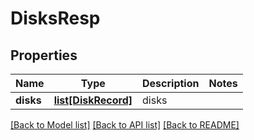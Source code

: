 # DisksResp

## Properties
Name | Type | Description | Notes
------------ | ------------- | ------------- | -------------
**disks** | [**list[DiskRecord]**](DiskRecord.md) | disks | 

[[Back to Model list]](../README.md#documentation-for-models) [[Back to API list]](../README.md#documentation-for-api-endpoints) [[Back to README]](../README.md)


